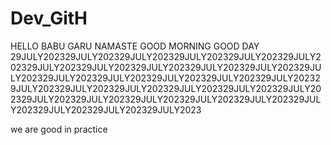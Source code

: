 # Dev_GitH
HELLO BABU GARU NAMASTE
GOOD MORNING
GOOD DAY
29JULY202329JULY202329JULY202329JULY202329JULY202329JULY202329JULY202329JULY202329JULY202329JULY202329JULY202329JULY202329JULY202329JULY202329JULY202329JULY202329JULY202329JULY202329JULY202329JULY202329JULY202329JULY202329JULY202329JULY202329JULY202329JULY202329JULY202329JULY202329JULY202329JULY202329JULY202329JULY2023

we are good in practice 
